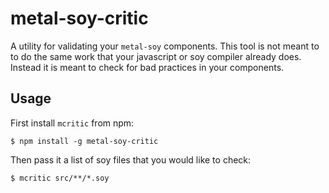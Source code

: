 # metal-soy-critic

A utility for validating your `metal-soy` components. This tool is not meant to
to do the same work that your javascript or soy compiler already does. Instead
it is meant to check for bad practices in your components.

## Usage

First install `mcritic` from  npm:

```
$ npm install -g metal-soy-critic
```

Then pass it a list of soy files that you would like to check:

```
$ mcritic src/**/*.soy
```
